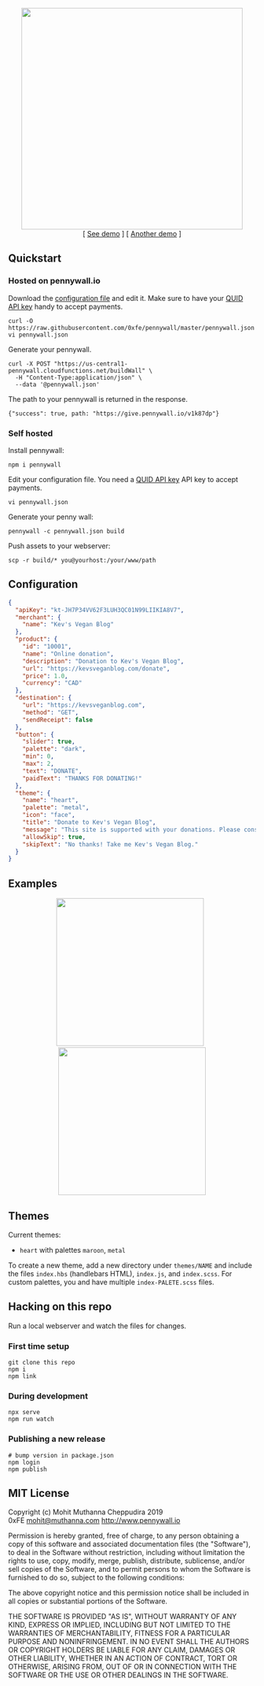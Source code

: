 <p align="center">
  <img src="https://i.imgur.com/E9LyKea.png" width=450 />
 <br/>
 [ <a href="http://give.pennywall.io/kevsveganblog">See demo</a> ]
 [ <a href="http://give.pennywall.io/kevsmaroonblog">Another demo</a> ]
</p>

## Quickstart

### Hosted on pennywall.io

Download the [configuration file](https://raw.githubusercontent.com/0xfe/pennywall/master/pennywall.json) and edit it. Make sure to have your [QUID API key](https://how.quid.works/developer/quid-quickstart) handy to accept payments.

```
curl -O https://raw.githubusercontent.com/0xfe/pennywall/master/pennywall.json
vi pennywall.json
```

Generate your pennywall.

```
curl -X POST "https://us-central1-pennywall.cloudfunctions.net/buildWall" \
  -H "Content-Type:application/json" \
  --data '@pennywall.json'
```

The path to your pennywall is returned in the response.

```
{"success": true, path: "https://give.pennywall.io/v1k87dp"}
```


### Self hosted

Install pennywall:

```
npm i pennywall
```

Edit your configuration file. You need a [QUID API key](https://how.quid.works/developer/quid-quickstart) API key to accept payments.

```
vi pennywall.json
```

Generate your penny wall:

```
pennywall -c pennywall.json build
```

Push assets to your webserver:

```
scp -r build/* you@yourhost:/your/www/path
```

## Configuration

```json
{
  "apiKey": "kt-JH7P34VV62F3LUH3QC01N99LIIKIA8V7",
  "merchant": {
    "name": "Kev's Vegan Blog"
  },
  "product": {
    "id": "10001",
    "name": "Online donation",
    "description": "Donation to Kev's Vegan Blog",
    "url": "https://kevsveganblog.com/donate",
    "price": 1.0,
    "currency": "CAD"
  },
  "destination": {
    "url": "https://kevsveganblog.com",
    "method": "GET",
    "sendReceipt": false
  },
  "button": {
    "slider": true,
    "palette": "dark",
    "min": 0,
    "max": 2,
    "text": "DONATE",
    "paidText": "THANKS FOR DONATING!"
  },
  "theme": {
    "name": "heart",
    "palette": "metal",
    "icon": "face",
    "title": "Donate to Kev's Vegan Blog",
    "message": "This site is supported with your donations. Please consider adding a tip.",
    "allowSkip": true,
    "skipText": "No thanks! Take me Kev's Vegan Blog."
  }
}
```

## Examples

<p align="center">
  <a href="http://give.pennywall.io/kevsveganblog"><img src="https://imgur.com/n7fpFHS.png" width=300 /></a>
  &nbsp;
  <a href="http://give.pennywall.io/kevsmaroonblog"><img src="https://imgur.com/kg0UEEW.png" width=300 /></a>
</p>


## Themes

Current themes:

* `heart` with palettes `maroon`, `metal`

To create a new theme, add a new directory under `themes/NAME` and include the files `index.hbs` (handlebars HTML), `index.js`, and `index.scss`. For custom palettes, you and have multiple `index-PALETE.scss` files.


## Hacking on this repo

Run a local webserver and watch the files for changes.

### First time setup

```
git clone this repo
npm i
npm link
```

### During development

```
npx serve
npm run watch
```

### Publishing a new release

```
# bump version in package.json
npm login
npm publish
```

## MIT License

Copyright (c) Mohit Muthanna Cheppudira 2019 <br/>
0xFE <mohit@muthanna.com> http://www.pennywall.io

Permission is hereby granted, free of charge, to any person obtaining a copy
of this software and associated documentation files (the "Software"), to deal
in the Software without restriction, including without limitation the rights
to use, copy, modify, merge, publish, distribute, sublicense, and/or sell
copies of the Software, and to permit persons to whom the Software is
furnished to do so, subject to the following conditions:

The above copyright notice and this permission notice shall be included in
all copies or substantial portions of the Software.

THE SOFTWARE IS PROVIDED "AS IS", WITHOUT WARRANTY OF ANY KIND, EXPRESS OR
IMPLIED, INCLUDING BUT NOT LIMITED TO THE WARRANTIES OF MERCHANTABILITY,
FITNESS FOR A PARTICULAR PURPOSE AND NONINFRINGEMENT. IN NO EVENT SHALL THE
AUTHORS OR COPYRIGHT HOLDERS BE LIABLE FOR ANY CLAIM, DAMAGES OR OTHER
LIABILITY, WHETHER IN AN ACTION OF CONTRACT, TORT OR OTHERWISE, ARISING FROM,
OUT OF OR IN CONNECTION WITH THE SOFTWARE OR THE USE OR OTHER DEALINGS IN
THE SOFTWARE.
